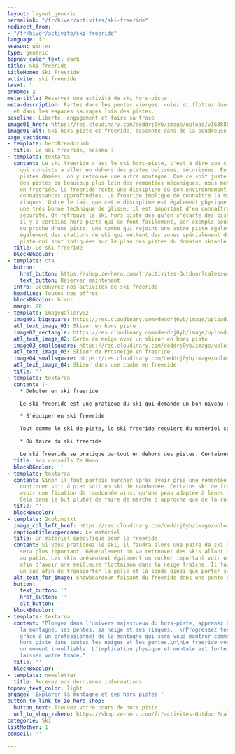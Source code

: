 ```yaml
---
layout: layout_generic
permalink: "/fr/hiver/activites/ski-freeride"
redirect_from:
- "/fr/hiver/activite/ski-freeride"
language: fr
season: winter
type: generic
topnav_color_text: dark
title: Ski freeride
titleHome: Ski Freeride
activite: ski freeride
level: 1
enHome: 2
meta-title: Réserver une activité de ski hors-piste
meta-description: Partez dans les pentes vierges, volez et flottez dans la neige fraîche
  et dans les espaces sauvages loin des pistes.
baseline: Liberté, engagement et faire sa trace
image01_href: https://res.cloudinary.com/deddrj0yb/image/upload/v1638883534/website/winter/Ski-descente-poudreuse_jkfdf6.jpg
image01_alt: Ski hors piste et freeride, descente dans de la poudreuse
page_sections:
- template: heroBreadcrumb
  title: Le ski freeride, késako ?
- template: textarea
  content: Le ski freeride c'est le ski hors-piste, c'est à dire que c'est une pratique
    qui consiste à aller en dehors des pistes balisées, sécurisées. En dehors de ces
    pistes damées, on y retrouve une autre montagne. Que ce soit juste sur le bord
    des pistes ou beaucoup plus loin des remontées mécaniques, nous mettons nos skis
    en freeride. Le freeride reste une discipline où son environnement nécessite des
    connaissances approfondies. Le freeride implique de connaître la montagne et ses
    risques. Outre le fait que cette discipline est également physique et demande
    une très bonne technique de glisse, il est important d'en connaître ses aspects
    sécurité. On retrouve le ski hors piste dès qu'on s'écarte des pistes. Parfois
    il y a certains hors-piste qui se font facilement, par exemple sous un télésiège
    ou proche d'une piste, une combe qui rejoint une autre piste également. Il y a
    également des stations de ski qui mettent des zones spécialement dédiées au hors
    piste qui sont indiquées sur le plan des pistes du domaine skiable.
  title: Le ski freeride
  blockBGcolor: ''
- template: cta
  button:
    href_button: https://shop.ze-hero.com/fr/activites-Outdoor?calessonstype=all&catypegenderlistsummer=all&calessonsactivitytype=Hors+piste&start-date=
    text_button: Réserver maintenant
  intro: Découvrez nos activités de ski freeride
  headline: Toutes nos offres
  blockBGcolor: blanc
  marge: 20
- template: imagegallery02
  image01_bigsquare: https://res.cloudinary.com/deddrj0yb/image/upload/v1658839034/website/winter/pexels-pixabay-358046_1.jpg
  atl_text_image_01: Skieur en hors piste
  image02_rectangle: https://res.cloudinary.com/deddrj0yb/image/upload/v1638883534/website/winter/Ski-descente-poudreuse_jkfdf6.jpg
  atl_text_image_02: Gerbe de neige avec un skieur en hors piste
  image03_smallsquare: https://res.cloudinary.com/deddrj0yb/image/upload/v1658839133/website/winter/164359367_7995718387166229_3029293489305122895_n.jpg
  atl_text_image_03: Skieur de Prosneige en freeride
  image04_smallsquare: https://res.cloudinary.com/deddrj0yb/image/upload/v1641891585/website/winter/sophie-the-laya-yogis-Yf-EC_VWYwY-unsplash_fqd8ow.jpg
  atl_text_image_04: Skieur dans une combe en freeride
  title: ''
- template: textarea
  content: |-
    * Débuter en ski freeride

    Le ski freeride est une pratique du ski qui demande un bon niveau en ski. Le freeride requiert des compétences physiques et techniques car skier dans la poudreuse est totalement différent du ski sur la piste. Outre ces compétences, il est également très important de savoir faire fonctionner un DVA, la recherche avec une sonde et savoir utiliser la pelle. Les cours de ski freeride vous permettrons de partir sereinement avec un moniteur, d'apprendre à skier en poudreuse et de découvrir des spots incroyables.

    * S'équiper en ski freeride

    Tout comme le ski de piste, le ski freeride requiert du matériel spécifique avec des skis adaptés à sa pratique. Ce sont des skis qui sont plus larges afin de mieux flotter sur la neige. Découvrez plus d'informations sur notre page "choisir ses skis freeride". Les chaussures de ski freeride seront aussi adaptés à la pratique. De plus, il est indispensable d'être équipé d'un sac à dos contenant au moins un DVA, une sonde et une pelle. Le casque est très fortement recommandé également.

    * Où faire du ski freeride

    Le ski freeride se pratique partout en dehors des pistes. Certaines stations permettent directement l’accès à des hors-pistes via les remontés mécaniques. Vous trouverez alors des stations de ski où la pratique de ski freeride est idéale tel que Val d’Isère, Tignes, St Foy en Tarentaise, Méribel, Chamonix...
  title: Nos conseils Ze Hero
  blockBGcolor: ''
- template: textarea
  content: Sinon il faut parfois marcher après avoir pris une remontée mécanique,
    continuer soit à pied soit en ski de randonnée. Certains ski de freeride vont
    avoir une fixation de randonnée ainsi qu'une peau adaptée à leurs dimensions.
    Cela dans le but plutôt de faire de marche d'approche que de la randonnée pure.
  title: ''
  blockBGcolor: ''
- template: 2colimgtxt
  image_col_left_href: https://res.cloudinary.com/deddrj0yb/image/upload/v1641896232/website/winter/henry-perks-T-1t1Q1rBn4-unsplash_ivee5n.jpg
  captiontitleuppercase: Le matériel
  title: Un matériel spécifique pour le freeride
  content: Si vous pratiquez le ski, il faudra alors une paire de ski dont le patin
    sera plus important. Généralement on va retrouver des skis allant de 90mm à 110mm
    au patin. Les skis présentent également un rocker important voir un double rocker
    afin d'avoir une meilleure flottaison dans la neige fraîche. Il faudra également
    un sac afin de transporter la pelle et la sonde ainsi que porter sur soi le DVA.
  alt_text_for_image: Snowboardeur faisant du freeride dans une pente de poudreuse
  button:
    text_button: ''
    href_button: ''
    alt_button: ''
  blockBGcolor: ''
- template: textarea
  content: "Plongez dans l'univers majestueux du hors-piste, apprenez à connaitre
    la montagne, ses pentes, sa neige et ses risques.  \nProgressez techniquement
    grâce à un professionnel de la montagne qui sera vous montrer comment skier en
    hors piste dans toutes les neiges et les pentes.\n\nLe freeride vous fera vivre
    un moment inoubliable. L'implication physique et mentale est forte, à vous de
    laisser votre trace."
  title: ''
  blockBGcolor: ''
- template: newsletter
  title: Recevez nos dernières informations
topnav_text_color: light
engage: 'Explorer la montagne et ses hors pistes '
button_to_link_to_ze_hero_shop:
  button_text: Trouvez votre cours de hors piste
  url_to_shop_zehero: https://shop.ze-hero.com/fr/activites-Outdoor?calessonstype=all&catypegenderlistsummer=all&calessonsactivitytype=Hors+piste&start-date=21%2F11%2F2021
categorie: Ski
listMother: 1
conseil: ''

---
```

